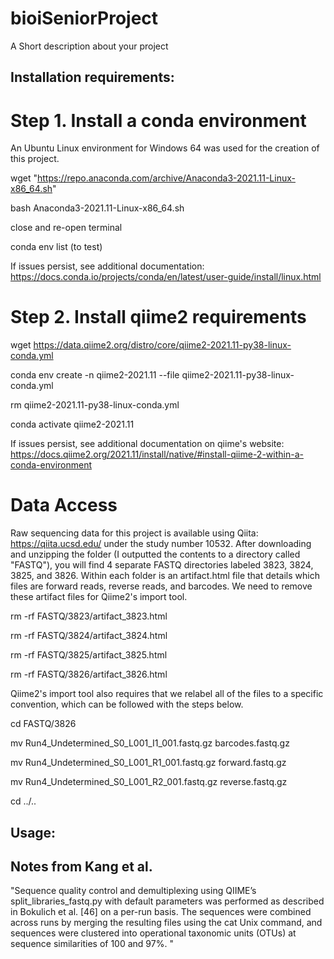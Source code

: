 # bioiSeniorProject
A Short description about your project

## Installation requirements:

# Step 1. Install a conda environment
An Ubuntu Linux environment for Windows 64 was used for the creation of this project.

wget "https://repo.anaconda.com/archive/Anaconda3-2021.11-Linux-x86_64.sh"

bash Anaconda3-2021.11-Linux-x86_64.sh

close and re-open terminal

conda env list (to test)

If issues persist, see additional documentation: https://docs.conda.io/projects/conda/en/latest/user-guide/install/linux.html

# Step 2. Install qiime2 requirements
wget https://data.qiime2.org/distro/core/qiime2-2021.11-py38-linux-conda.yml

conda env create -n qiime2-2021.11 --file qiime2-2021.11-py38-linux-conda.yml

rm qiime2-2021.11-py38-linux-conda.yml

conda activate qiime2-2021.11

If issues persist, see additional documentation on qiime's website: https://docs.qiime2.org/2021.11/install/native/#install-qiime-2-within-a-conda-environment

# Data Access
Raw sequencing data for this project is available using Qiita: https://qiita.ucsd.edu/ under the study number 10532. After downloading and unzipping the folder (I outputted the contents to a directory called "FASTQ"), you will find 4 separate FASTQ directories labeled 3823, 3824, 3825, and 3826. Within each folder is an artifact.html file that details which files are forward reads, reverse reads, and barcodes. We need to remove these artifact files for Qiime2's import tool.

rm -rf FASTQ/3823/artifact_3823.html

rm -rf FASTQ/3824/artifact_3824.html

rm -rf FASTQ/3825/artifact_3825.html

rm -rf FASTQ/3826/artifact_3826.html

Qiime2's import tool also requires that we relabel all of the files to a specific convention, which can be followed with the steps below.

cd FASTQ/3826

mv Run4_Undetermined_S0_L001_I1_001.fastq.gz barcodes.fastq.gz

mv Run4_Undetermined_S0_L001_R1_001.fastq.gz forward.fastq.gz

mv Run4_Undetermined_S0_L001_R2_001.fastq.gz reverse.fastq.gz

cd ../..

## Usage:

## Notes from Kang et al.
"Sequence quality control and demultiplexing using QIIME’s split_libraries_fastq.py with default parameters was performed as described in Bokulich et al. [46] on a per-run basis. The sequences were combined across runs by merging the resulting files using the cat Unix command, and sequences were clustered into operational taxonomic units (OTUs) at sequence similarities of 100 and 97%. "

